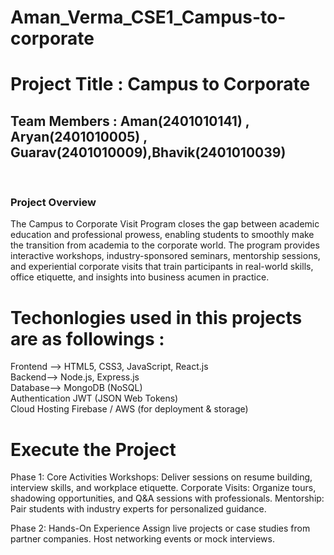 # Aman_Verma_CSE1_Campus-to-corporate
<h1>Project Title : Campus to Corporate</h1>
<h2>Team Members : Aman(2401010141) , Aryan(2401010005) , Guarav(2401010009),Bhavik(2401010039)</h2><br>
<h3>Project Overview</h3>
<p>The Campus to Corporate Visit Program closes the gap between academic education and professional prowess, enabling students to smoothly make the transition from academia to the corporate world. The program provides interactive workshops, industry-sponsored seminars, mentorship sessions, and experiential corporate visits that train participants in real-world skills, office etiquette, and insights into business acumen in practice.</p>

# Techonlogies used in this projects are as followings :
Frontend --> HTML5, CSS3, JavaScript, React.js<br>
Backend--> Node.js, Express.js<br>
Database--> MongoDB (NoSQL)<br>
Authentication	JWT (JSON Web Tokens)<br>
Cloud Hosting	Firebase / AWS (for deployment & storage)
# Execute the Project
Phase 1: Core Activities
Workshops: Deliver sessions on resume building, interview skills, and workplace etiquette.
Corporate Visits: Organize tours, shadowing opportunities, and Q&A sessions with professionals.
Mentorship: Pair students with industry experts for personalized guidance.<br>

Phase 2: Hands-On Experience
Assign live projects or case studies from partner companies.
Host networking events or mock interviews.
